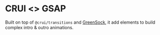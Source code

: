 # CRUI <> GSAP
Built on top of `@crui/transitions` and [GreenSock](https://greensock.com/), it add elements to build complex intro & outro animations.